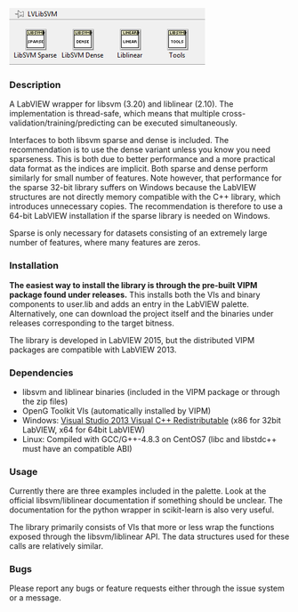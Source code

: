 ![Palette](./Palette.png)

### Description
A LabVIEW wrapper for libsvm (3.20) and liblinear (2.10).
The implementation is thread-safe, which means that multiple cross-validation/training/predicting can be executed simultaneously.

Interfaces to both libsvm sparse and dense is included. The recommendation is to use the dense variant unless you know you need sparseness. This is both due to better performance and a more practical data format as the indices are implicit. Both sparse and dense perform similarly for small number of features. Note however, that performance for the sparse 32-bit library suffers on Windows because the LabVIEW structures are not directly memory compatible with the C++ library, which introduces unnecessary copies. The recommendation is therefore to use a 64-bit LabVIEW installation if the sparse library is needed on Windows.

Sparse is only necessary for datasets consisting of an extremely large number of features, where many features are zeros.

### Installation
**The easiest way to install the library is through the pre-built VIPM package found under releases.** This installs both the VIs and binary components to user.lib and adds an entry in the LabVIEW palette. Alternatively, one can download the project itself and the binaries under releases corresponding to the target bitness.

The library is developed in LabVIEW 2015, but the distributed VIPM packages are compatible with LabVIEW 2013.

### Dependencies
* libsvm and liblinear binaries (included in the VIPM package or through the zip files)
* OpenG Toolkit VIs (automatically installed by VIPM)
* Windows: [Visual Studio 2013 Visual C++ Redistributable](http://www.microsoft.com/en-us/download/details.aspx?id=40784) (x86 for 32bit LabVIEW, x64 for 64bit LabVIEW)
* Linux: Compiled with GCC/G++-4.8.3 on CentOS7 (libc and libstdc++ must have an compatible ABI)

### Usage
Currently there are three examples included in the palette. Look at the official libsvm/liblinear documentation if something should be unclear. 
The documentation for the python wrapper in scikit-learn is also very useful.

The library primarily consists of VIs that more or less wrap the functions exposed through the libsvm/liblinear API.
The data structures used for these calls are relatively similar.

### Bugs
Please report any bugs or feature requests either through the issue system or a message.
